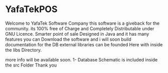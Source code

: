 # YafaTekPOS
Welcome to YafaTek Software Company
this software is a giveback for the community.
its 100% free of Charge and Completely Distributable under GNU Licence.
Smarter point of sale Designed in Java and it has many features 
you can Download the software and i will soon build  documentation for the DB 
external libraries can be founded Here with inside the libs Directory.


more info will be available soon.
1- Database Schematic is included inside the src Folder
Thank you
